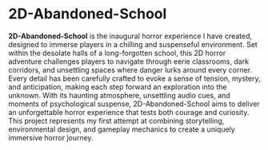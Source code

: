 # 2D-Abandoned-School
**2D-Abandoned-School** is the inaugural horror experience I have created, designed to immerse players in a chilling and suspenseful environment. Set within the desolate halls of a long-forgotten school, this 2D horror adventure challenges players to navigate through eerie classrooms, dark corridors, and unsettling spaces where danger lurks around every corner. Every detail has been carefully crafted to evoke a sense of tension, mystery, and anticipation, making each step forward an exploration into the unknown. With its haunting atmosphere, unsettling audio cues, and moments of psychological suspense, 2D-Abandoned-School aims to deliver an unforgettable horror experience that tests both courage and curiosity. This project represents my first attempt at combining storytelling, environmental design, and gameplay mechanics to create a uniquely immersive horror journey.
